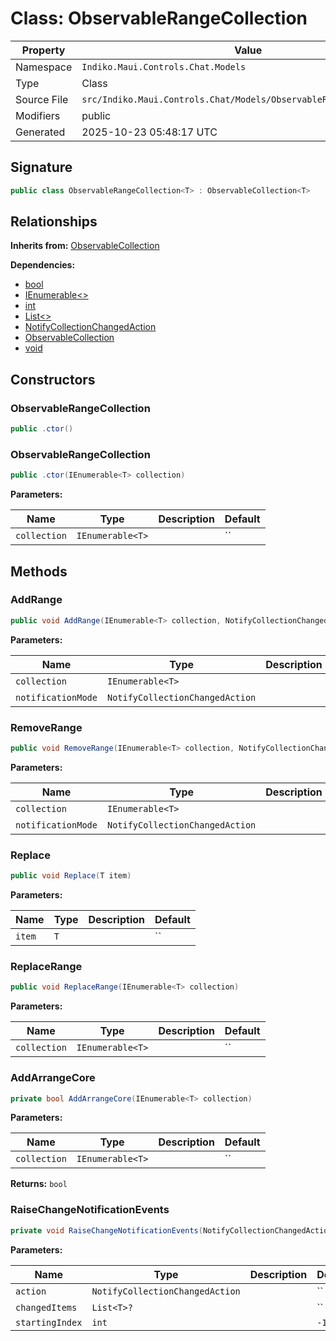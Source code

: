 # Class: ObservableRangeCollection

| Property | Value |
|----------|-------|
| Namespace | `Indiko.Maui.Controls.Chat.Models` |
| Type | Class |
| Source File | `src/Indiko.Maui.Controls.Chat/Models/ObservableRangeCollection.cs` |
| Modifiers | public |
| Generated | 2025-10-23 05:48:17 UTC |

## Signature

```csharp
public class ObservableRangeCollection<T> : ObservableCollection<T>
```

## Relationships

**Inherits from:** [ObservableCollection<T>](ObservableCollection_T_.md)

**Dependencies:**
- [bool](bool.md)
- [IEnumerable<>](IEnumerable__.md)
- [int](int.md)
- [List<>](List__.md)
- [NotifyCollectionChangedAction](NotifyCollectionChangedAction.md)
- [ObservableCollection<T>](ObservableCollection_T_.md)
- [void](void.md)

## Constructors

### ObservableRangeCollection

```csharp
public .ctor()
```

### ObservableRangeCollection

```csharp
public .ctor(IEnumerable<T> collection)
```

**Parameters:**

| Name | Type | Description | Default |
|------|------|-------------|---------|
| `collection` | `IEnumerable<T>` |  | `` |

## Methods

### AddRange

```csharp
public void AddRange(IEnumerable<T> collection, NotifyCollectionChangedAction notificationMode = null)
```

**Parameters:**

| Name | Type | Description | Default |
|------|------|-------------|---------|
| `collection` | `IEnumerable<T>` |  | `` |
| `notificationMode` | `NotifyCollectionChangedAction` |  | `` |

### RemoveRange

```csharp
public void RemoveRange(IEnumerable<T> collection, NotifyCollectionChangedAction notificationMode = null)
```

**Parameters:**

| Name | Type | Description | Default |
|------|------|-------------|---------|
| `collection` | `IEnumerable<T>` |  | `` |
| `notificationMode` | `NotifyCollectionChangedAction` |  | `` |

### Replace

```csharp
public void Replace(T item)
```

**Parameters:**

| Name | Type | Description | Default |
|------|------|-------------|---------|
| `item` | `T` |  | `` |

### ReplaceRange

```csharp
public void ReplaceRange(IEnumerable<T> collection)
```

**Parameters:**

| Name | Type | Description | Default |
|------|------|-------------|---------|
| `collection` | `IEnumerable<T>` |  | `` |

### AddArrangeCore

```csharp
private bool AddArrangeCore(IEnumerable<T> collection)
```

**Parameters:**

| Name | Type | Description | Default |
|------|------|-------------|---------|
| `collection` | `IEnumerable<T>` |  | `` |

**Returns:** `bool`

### RaiseChangeNotificationEvents

```csharp
private void RaiseChangeNotificationEvents(NotifyCollectionChangedAction action, List<T>? changedItems = null, int startingIndex = -1)
```

**Parameters:**

| Name | Type | Description | Default |
|------|------|-------------|---------|
| `action` | `NotifyCollectionChangedAction` |  | `` |
| `changedItems` | `List<T>?` |  | `` |
| `startingIndex` | `int` |  | `-1` |

